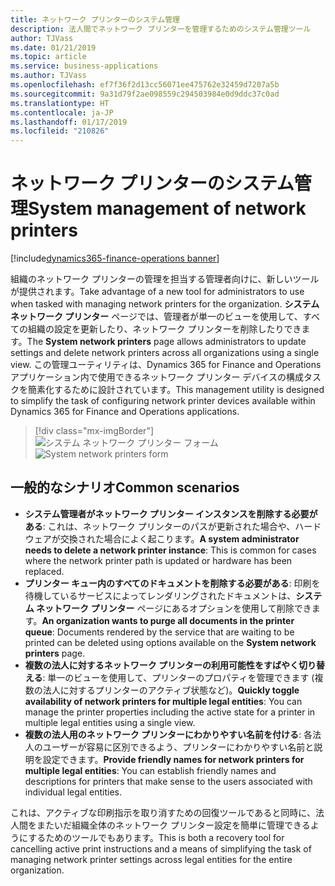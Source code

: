 ```yaml
---
title: ネットワーク プリンターのシステム管理
description: 法人間でネットワーク プリンターを管理するためのシステム管理ツール
author: TJVass
ms.date: 01/21/2019
ms.topic: article
ms.service: business-applications
ms.author: TJVass
ms.openlocfilehash: ef7f36f2d13cc56071ee475762e32459d7207a5b
ms.sourcegitcommit: 9a31d79f2ae098559c294503984e0d9ddc37c0ad
ms.translationtype: HT
ms.contentlocale: ja-JP
ms.lasthandoff: 01/17/2019
ms.locfileid: "210826"
---
```

#  <a name="system-management-of-network-printers"></a><span data-ttu-id="12808-103">ネットワーク プリンターのシステム管理</span><span class="sxs-lookup"><span data-stu-id="12808-103">System management of network printers</span></span>
[!include[dynamics365-finance-operations banner](../includes/dynamics365-finance-operations.md)]


<span data-ttu-id="12808-104">組織のネットワーク プリンターの管理を担当する管理者向けに、新しいツールが提供されます。</span><span class="sxs-lookup"><span data-stu-id="12808-104">Take advantage of a new tool for administrators to use when tasked with managing network printers for the organization.</span></span> <span data-ttu-id="12808-105">**システム ネットワーク プリンター** ページでは、管理者が単一のビューを使用して、すべての組織の設定を更新したり、ネットワーク プリンターを削除したりできます。</span><span class="sxs-lookup"><span data-stu-id="12808-105">The **System network printers** page allows administrators to update settings and delete network printers across all organizations using a single view.</span></span>  <span data-ttu-id="12808-106">この管理ユーティリティは、Dynamics 365 for Finance and Operations アプリケーション内で使用できるネットワーク プリンター デバイスの構成タスクを簡素化するために設計されています。</span><span class="sxs-lookup"><span data-stu-id="12808-106">This management utility is designed to simplify the task of configuring network printer devices available within Dynamics 365 for Finance and Operations applications.</span></span>

> [!div class="mx-imgBorder"]
> <span data-ttu-id="12808-107">![システム ネットワーク プリンター フォーム](media/system-network-printers-form.png "システム ネットワーク プリンター フォーム")</span><span class="sxs-lookup"><span data-stu-id="12808-107">![System network printers form](media/system-network-printers-form.png "System network printers form")</span></span>

## <a name="common-scenarios"></a><span data-ttu-id="12808-108">一般的なシナリオ</span><span class="sxs-lookup"><span data-stu-id="12808-108">Common scenarios</span></span>

- <span data-ttu-id="12808-109">**システム管理者がネットワーク プリンター インスタンスを削除する必要がある**: これは、ネットワーク プリンターのパスが更新された場合や、ハードウェアが交換された場合によく起こります。</span><span class="sxs-lookup"><span data-stu-id="12808-109">**A system administrator needs to delete a network printer instance**: This is common for cases where the network printer path is updated or hardware has been replaced.</span></span>
- <span data-ttu-id="12808-110">**プリンター キュー内のすべてのドキュメントを削除する必要がある**: 印刷を待機しているサービスによってレンダリングされたドキュメントは、**システム ネットワーク プリンター** ページにあるオプションを使用して削除できます。</span><span class="sxs-lookup"><span data-stu-id="12808-110">**An organization wants to purge all documents in the printer queue**: Documents rendered by the service that are waiting to be printed can be deleted using options available on the **System network printers** page.</span></span>
- <span data-ttu-id="12808-111">**複数の法人に対するネットワーク プリンターの利用可能性をすばやく切り替える**: 単一のビューを使用して、プリンターのプロパティを管理できます (複数の法人に対するプリンターのアクティブ状態など)。</span><span class="sxs-lookup"><span data-stu-id="12808-111">**Quickly toggle availability of network printers for multiple legal entities**: You can manage the printer properties including the active state for a printer in multiple legal entities using a single view.</span></span>
- <span data-ttu-id="12808-112">**複数の法人用のネットワーク プリンターにわかりやすい名前を付ける**: 各法人のユーザーが容易に区別できるよう、プリンターにわかりやすい名前と説明を設定できます。</span><span class="sxs-lookup"><span data-stu-id="12808-112">**Provide friendly names for network printers for multiple legal entities**: You can establish friendly names and descriptions for printers that make sense to the users associated with individual legal entities.</span></span>

<span data-ttu-id="12808-113">これは、アクティブな印刷指示を取り消すための回復ツールであると同時に、法人間をまたいだ組織全体のネットワーク プリンター設定を簡単に管理できるようにするためのツールでもあります。</span><span class="sxs-lookup"><span data-stu-id="12808-113">This is both a recovery tool for cancelling active print instructions and a means of simplifying the task of managing network printer settings across legal entities for the entire organization.</span></span>
